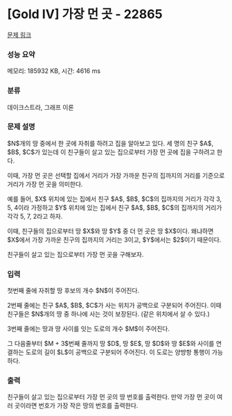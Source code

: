 # [Gold IV] 가장 먼 곳 - 22865 

[문제 링크](https://www.acmicpc.net/problem/22865) 

### 성능 요약

메모리: 185932 KB, 시간: 4616 ms

### 분류

데이크스트라, 그래프 이론

### 문제 설명

<p>$N$개의 땅 중에서 한 곳에 자취를 하려고 집을 알아보고 있다. 세 명의 친구 $A$, $B$, $C$가 있는데 이 친구들이 살고 있는 집으로부터 가장 먼 곳에 집을 구하려고 한다.</p>

<p>이때, 가장 먼 곳은 선택할 집에서 거리가 가장 가까운 친구의 집까지의 거리를 기준으로 거리가 가장 먼 곳을 의미한다.</p>

<p>예를 들어, $X$ 위치에 있는 집에서 친구 $A$, $B$, $C$의 집까지의 거리가 각각 3, 5, 4이라 가정하고 $Y$ 위치에 있는 집에서 친구 $A$, $B$, $C$의 집까지의 거리가 각각 5, 7, 2라고 하자.</p>

<p>이때, 친구들의 집으로부터 땅 $X$와 땅 $Y$ 중 더 먼 곳은 땅 $X$이다. 왜냐하면 $X$에서 가장 가까운 친구의 집까지의 거리는 3이고, $Y$에서는 $2$이기 때문이다.</p>

<p>친구들이 살고 있는 집으로부터 가장 먼 곳을 구해보자.</p>

### 입력 

 <p>첫번째 줄에 자취할 땅 후보의 개수 $N$이 주어진다.</p>

<p>2번째 줄에는 친구 $A$, $B$, $C$가 사는 위치가 공백으로 구분되어 주어진다. 이때 친구들은 $N$개의 땅 중 하나에 사는 것이 보장된다. (같은 위치에서 살 수 있다.)</p>

<p>3번째 줄에는 땅과 땅 사이를 잇는 도로의 개수 $M$이 주어진다.</p>

<p>그 다음줄부터 $M + 3$번째 줄까지 땅 $D$, 땅 $E$, 땅 $D$와 땅 $E$와 사이를 연결하는 도로의 길이 $L$이 공백으로 구분되어 주어진다. 이 도로는 양뱡항 통행이 가능하다.</p>

### 출력 

 <p>친구들이 살고 있는 집으로부터 가장 먼 곳의 땅 번호를 출력한다. 만약 가장 먼 곳이 여러 곳이라면 번호가 가장 작은 땅의 번호를 출력한다.</p>


